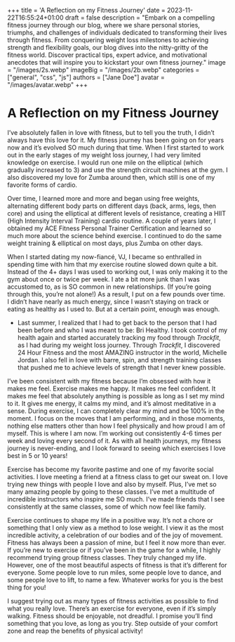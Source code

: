 +++
title = 'A Reflection on my Fitness Journey'
date = 2023-11-22T16:55:24+01:00
draft = false
description = "Embark on a compelling fitness journey through our blog, where we share personal stories, triumphs, and challenges of individuals dedicated to transforming their lives through fitness. From conquering weight loss milestones to achieving strength and flexibility goals, our blog dives into the nitty-gritty of the fitness world. Discover practical tips, expert advice, and motivational anecdotes that will inspire you to kickstart your own fitness journey."
image = "/images/2s.webp"
imageBig = "/images/2b.webp"
categories = ["general", "css", "js"]
authors = ["Jane Doe"]
avatar = "/images/avatar.webp"
+++

# A Reflection on my Fitness Journey

I’ve absolutely fallen in love with fitness, but to tell you the truth, I didn’t always have this love for it. My fitness journey has been going on for years now and it’s evolved SO much during that time. When I first started to work out in the early stages of my weight loss journey, I had very limited knowledge on exercise. I would run one mile on the elliptical (which gradually increased to 3) and use the strength circuit machines at the gym. I also discovered my love for Zumba around then, which still is one of my favorite forms of cardio.

Over time, I learned more and more and began using free weights, alternating different body parts on different days (back, arms, legs, then core) and using the elliptical at different levels of resistance, creating a HIIT (High Intensity Interval Training) cardio routine. A couple of years later, I obtained my ACE Fitness Personal Trainer Certification and learned so much more about the science behind exercise. I continued to do the same weight training & elliptical on most days, plus Zumba on other days.

When I started dating my now-fiancé, VJ, I became so enthralled in spending time with him that my exercise routine slowed down quite a bit. Instead of the 4+ days I was used to working out, I was only making it to the gym about once or twice per week. I ate a bit more junk than I was accustomed to, as is SO common in new relationships. (If you’re going through this, you’re not alone!) As a result, I put on a few pounds over time. I didn’t have nearly as much energy, since I wasn’t staying on track or eating as healthy as I used to. But at a certain point, enough was enough.

- Last summer, I realized that I had to get back to the person that I had been before and who I was meant to be: Bri Healthy. I took control of my health again and started accurately tracking my food through *Trackfit*, as I had during my weight loss journey. Through *Trackfit*, I discovered 24 Hour Fitness and the most AMAZING instructor in the world, Michelle Jordan. I also fell in love with barre, spin, and strength training classes that pushed me to achieve levels of strength that I never knew possible.


I’ve been consistent with my fitness because I’m obsessed with how it makes me feel. Exercise makes me happy. It makes me feel confident. It makes me feel that absolutely anything is possible as long as I set my mind to it. It gives me energy, it calms my mind, and it’s almost meditative in a sense. During exercise, I can completely clear my mind and be 100% in the moment. I focus on the moves that I am performing, and in those moments, nothing else matters other than how I feel physically and how proud I am of myself. This is where I am now. I’m working out consistently 4-6 times per week and loving every second of it. As with all health journeys, my fitness journey is never-ending, and I look forward to seeing which exercises I love best in 5 or 10 years!

Exercise has become my favorite pastime and one of my favorite social activities. I love meeting a friend at a fitness class to get our sweat on. I love trying new things with people I love and also by myself. Plus, I’ve met so many amazing people by going to these classes. I’ve met a multitude of incredible instructors who inspire me SO much. I’ve made friends that I see consistently at the same classes, some of which now feel like family.

Exercise continues to shape my life in a positive way. It’s not a chore or something that I only view as a method to lose weight. I view it as the most incredible activity, a celebration of our bodies and of the joy of movement. Fitness has always been a passion of mine, but I feel it now more than ever. If you’re new to exercise or if you’ve been in the game for a while, I highly recommend trying group fitness classes. They truly changed my life. However, one of the most beautiful aspects of fitness is that it’s different for everyone. Some people love to run miles, some people love to dance, and some people love to lift, to name a few. Whatever works for you is the best thing for you! 

I suggest trying out as many types of fitness activities as possible to find what you really love. There’s an exercise for everyone, even if it’s simply walking. Fitness should be enjoyable, not dreadful. I promise you’ll find something that you love, as long as you try. Step outside of your comfort zone and reap the benefits of physical activity! 
